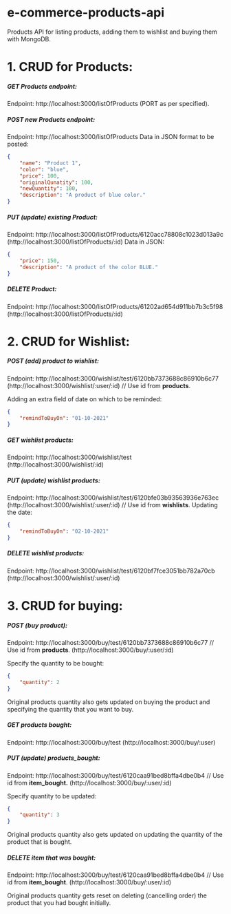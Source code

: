 # e-commerce-products-api
Products API for listing products, adding them to wishlist and buying them with MongoDB.

# 1. CRUD for Products:

##### GET Products endpoint: #####
Endpoint: http://localhost:3000/listOfProducts (PORT as per specified).

##### POST new Products endpoint: #####
Endpoint: http://localhost:3000/listOfProducts 
Data in JSON format to be posted: 
```json 
{
    "name": "Product 1",
    "color": "blue",
    "price": 100,
    "originalQunatity": 100,
    "newQuantity": 100,
    "description": "A product of blue color."
}
```

##### PUT (update) existing Product: #####
Endpoint: http://localhost:3000/listOfProducts/6120acc78808c1023d013a9c
(http://localhost:3000/listOfProducts/:id)
Data in JSON:
```json
{
    "price": 150,
    "description": "A product of the color BLUE."
}
```

##### DELETE Product: #####
Endpoint: http://localhost:3000/listOfProducts/61202ad654d911bb7b3c5f98
(http://localhost:3000/listOfProducts/:id)

# 2. CRUD for Wishlist:

##### POST (add) product to wishlist: #####
Endpoint: http://localhost:3000/wishlist/test/6120bb7373688c86910b6c77 
(http://localhost:3000/wishlist/:user/:id) // Use id from **products**.

Adding an extra field of date on which to be reminded:
```json
{
    "remindToBuyOn": "01-10-2021"
}
```

##### GET wishlist products: #####
Endpoint: http://localhost:3000/wishlist/test
(http://localhost:3000/wishlist/:id)

##### PUT (update) wishlist products: #####
Endpoint: http://localhost:3000/wishlist/test/6120bfe03b93563936e763ec
(http://localhost:3000/wishlist/:user/:id) // Use id from **wishlists**. Updating the date:
```json 
{
    "remindToBuyOn": "02-10-2021"
}
```

##### DELETE wishlist products: #####
Endpoint: http://localhost:3000/wishlist/test/6120bf7fce3051bb782a70cb
(http://localhost:3000/wishlist/:user/:id)

# 3. CRUD for buying:

##### POST (buy product): #####
Endpoint: http://localhost:3000/buy/test/6120bb7373688c86910b6c77 // Use id from **products**.
(http://localhost:3000/buy/:user/:id)

Specify the quantity to be bought:
```json
{
    "quantity": 2
}
```
Original products quantity also gets updated on buying the product and specifying the quantity that you want to buy.

##### GET products bought: #####
Endpoint: http://localhost:3000/buy/test
(http://localhost:3000/buy/:user)

##### PUT (update) products_bought: #####
Endpoint: http://localhost:3000/buy/test/6120caa91bed8bffa4dbe0b4 // Use id from **item_bought.**
(http://localhost:3000/buy/:user/:id)

Specify quantity to be updated: 
```json 
{
    "quantity": 3
}
```
Original products quantity also gets updated on updating the quantity of the product that is bought.

##### DELETE item that was bought: #####
Endpoint: http://localhost:3000/buy/test/6120caa91bed8bffa4dbe0b4 // Use id from **item_bought**.
(http://localhost:3000/buy/:user/:id)

Original products quantity gets reset on deleting (cancelling order) the product that you had bought initially.
